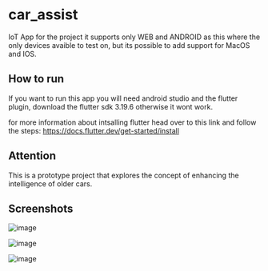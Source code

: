 # car_assist

IoT App for the project it supports only WEB and ANDROID as this where the only devices avaible to test on, but its possible 
to add support for MacOS and IOS.

## How to run

If you want to run this app you will need android studio and the flutter plugin, download the flutter sdk 3.19.6 otherwise it wont work.

for more information about intsalling flutter head over to this link and follow the steps: https://docs.flutter.dev/get-started/install

## Attention

This is a prototype project that explores the concept of enhancing the intelligence of older cars.


## Screenshots

![image](https://github.com/OctavianNistora/IIOTCA-ES-Project/assets/143354647/0db15044-b75a-413f-9195-1669db23fae3)

![image](https://github.com/OctavianNistora/IIOTCA-ES-Project/assets/143354647/f580a30d-7f59-4e54-a9f0-debb7c7d9646)

![image](https://github.com/OctavianNistora/IIOTCA-ES-Project/assets/143354647/00353437-f0b2-4eeb-a131-c7848b0f8bec)
